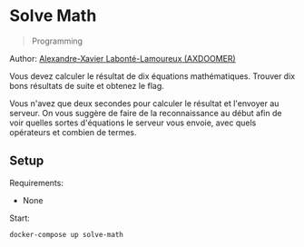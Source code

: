# Solve Math

> Programming

Author: [Alexandre-Xavier Labonté-Lamoureux (AXDOOMER)](https://github.com/axdoomer)

Vous devez calculer le résultat de dix équations mathématiques. Trouver dix bons résultats de suite et obtenez le flag. 

Vous n'avez que deux secondes pour calculer le résultat et l'envoyer au serveur. On vous suggère de faire de la reconnaissance au début afin de voir quelles sortes d'équations le serveur vous envoie, avec quels opérateurs et combien de termes.

## Setup

Requirements:
- None

Start:

```
docker-compose up solve-math
```
